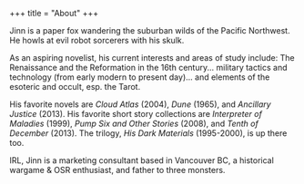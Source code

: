 +++
title = "About"
+++

Jinn is a paper fox wandering the suburban wilds of the Pacific Northwest. He howls at evil robot sorcerers with his skulk.

As an aspiring novelist, his current interests and areas of study include: The Renaissance and the Reformation in the 16th century... military tactics and technology (from early modern to present day)... and elements of the esoteric and occult, esp. the Tarot.

His favorite novels are _Cloud Atlas_ (2004), _Dune_ (1965), and _Ancillary Justice_ (2013). His favorite short story collections are _Interpreter of Maladies_ (1999), _Pump Six and Other Stories_ (2008), and _Tenth of December_ (2013). The trilogy, _His Dark Materials_ (1995-2000), is up there too.

IRL, Jinn is a marketing consultant based in Vancouver BC, a historical wargame & OSR enthusiast, and father to three monsters. 

